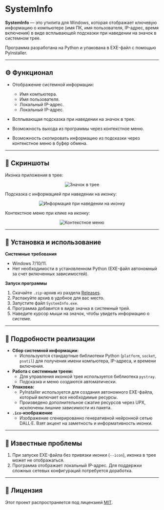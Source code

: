 # SystemInfo  

**SystemInfo** — это утилита для Windows, которая отображает ключевую информацию о компьютере (имя ПК, имя пользователя, IP-адрес, время включения) в виде всплывающей подсказки при наведении на значок в системном трее.

Программа разработана на Python и упакована в EXE-файл с помощью PyInstaller.

---

## **⚙ Функционал**

- Отображение системной информации:  
  - Имя компьютера.
  - Имя пользователя.
  - Локальный IP-адрес.
  - Локальный IP-адрес.

- Всплывающая подсказка при наведении на значок в трее.
- Возможность выхода из программы через контекстное меню.
- Возможность скопировать информацию из подсказки через контекстное меню в буфер обмена.

---

  ## **📸 Скриншоты**

Иконка приложения в трее:
<p align="center">
  <img src="https://github.com/user-attachments/assets/28220dc4-007a-42a5-98bf-fd2fb8effad6" alt="Значок в трее">
</p>  

Подсказка с информацией при наведении на иконку:  
<p align="center">
  <img src="https://github.com/user-attachments/assets/45308020-86d2-4f6d-8839-86f7ec8ac59c" alt="Информация при наведении на иконку">
</p>

Контекстное меню при клике на иконку:  
<p align="center">
  <img src="https://github.com/user-attachments/assets/88ccc9cd-aa2a-4d27-b365-74c1dce5febc" alt="Контекстное меню">
</p>

---

## **🔧 Установка и использование**

**Системные требования**
- Windows 7/10/11.
- Нет необходимости в установленном Python (EXE-файл автономный за счет включенных зависимостей).

**Запуск программы**
1. Скачайте `.zip`-архив из раздела [Releases](https://github.com/1minEpowMinX/SysInfo/releases).
2. Распакуйте архив в удобное для вас место.
3. Запустите файл `SystemInfo.exe`.
4. Программа добавится в виде значка в системный трей.
5. Наведите курсор мыши на значок, чтобы увидеть информацию о системе.

---

## **📖 Подробности реализации**

- **Сбор системной информации:** 
  - Используются стандартные библиотеки Python (`platform`, `socket`, `psutil`) для получения имени компьютера, IP-адреса, и времени включения.
- **Работа с системным треем:**
  - Для управления иконкой трея используется библиотека `pystray`.
  - Подсказка и меню создаются автоматически.
- **Упаковка:**
  - PyInstaller используется для создания автономного EXE-файла, который включает все необходимые ресурсы.
  - Произведено дополнительное сжатие ресурсов через UPX, исключены лишние зависимости из пакета.
- **`.ico`-изображение**
  - Изображение сгенерированно генеративной нейронной сетью DALL·E. Взят акцент на заметность и информативность иконки.

---

## **🚧 Известные проблемы**

1. При запуске EXE-файла без привязки иконки (`--icon`), иконка в трее может не отображаться.
2. Программа отображает локальный IP-адрес. Для поддержки сложных сетевых конфигураций потребуется доработка.

---

## **📜 Лицензия**

Этот проект распространяется под лицензией [MIT](https://github.com/1minEpowMinX/SysInfo/blob/main/LICENSE).
